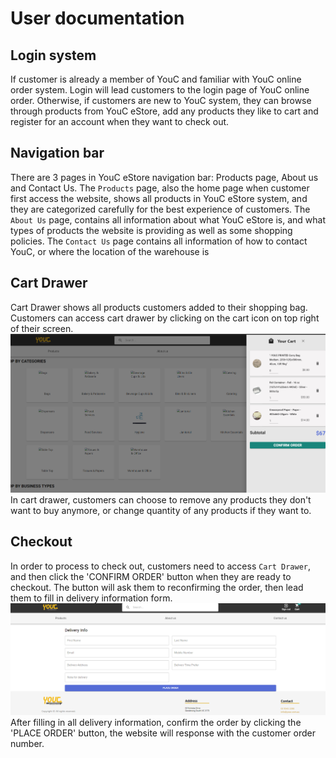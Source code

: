 # User documentation

## Login system
If customer is already a member of YouC and familiar with YouC online order system. Login will lead customers to the login page of YouC online order.
Otherwise, if customers are new to YouC system, they can browse through products from YouC eStore, add any products they like to cart and register for an account when they want to check out.

## Navigation bar
There are 3 pages in YouC eStore navigation bar: Products page, About us and Contact Us. The ```Products``` page, also the home page when customer first access the website, shows all products in YouC eStore system, and they are categorized carefully for the best experience of customers. The ```About Us``` page, contains all information about what YouC eStore is, and what types of products the website is providing as well as some shopping policies. The ```Contact Us``` page contains all information of how to contact YouC, or where the location of the warehouse is

## Cart Drawer
Cart Drawer shows all products customers added to their shopping bag. Customers can access cart drawer by clicking on the cart icon on top right of their screen.
![](User/cart.PNG)
In cart drawer, customers can choose to remove any products they don't want to buy anymore, or change quantity of any products if they want to.

## Checkout
In order to process to check out, customers need to access ```Cart Drawer```, and then click the 'CONFIRM ORDER' button when they are ready to checkout. The button will ask them to reconfirming the order, then lead them to fill in delivery information form.
![](User/delivery.PNG)
After filling in all delivery information, confirm the order by clicking the 'PLACE ORDER' button, the website will response with the customer order number.